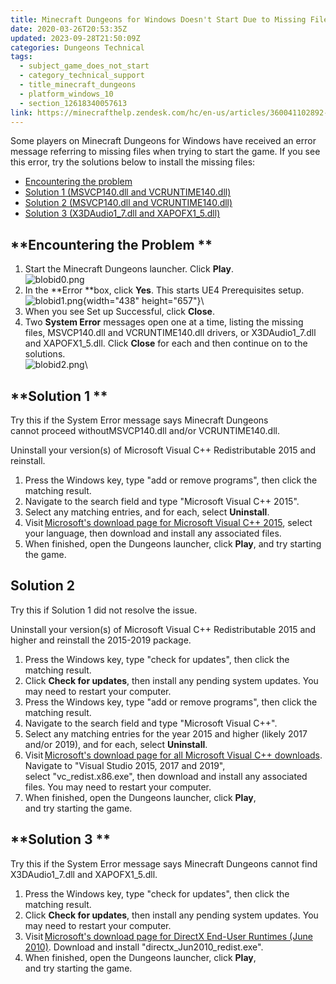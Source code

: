 ```yaml
---
title: Minecraft Dungeons for Windows Doesn't Start Due to Missing Files
date: 2020-03-26T20:53:35Z
updated: 2023-09-28T21:50:09Z
categories: Dungeons Technical
tags:
  - subject_game_does_not_start
  - category_technical_support
  - title_minecraft_dungeons
  - platform_windows_10
  - section_12618340057613
link: https://minecrafthelp.zendesk.com/hc/en-us/articles/360041102892-Minecraft-Dungeons-for-Windows-Doesn-t-Start-Due-to-Missing-Files
---
```


Some players on Minecraft Dungeons for Windows have received an error message referring to missing files when trying to start the game. If you see this error, try the solutions below to install the missing files: 

-   [Encountering the problem](https://minecrafthelp.zendesk.com/hc/en-us/articles/360041102892-Minecraft-Dungeons-for-Windows-Doesn-t-Start-Due-to-Missing-Files#h_01F79ZXNC6KM6ZRZNH52M0PV1Z) 
-   [Solution 1 (MSVCP140.dll and VCRUNTIME140.dll)](https://minecrafthelp.zendesk.com/hc/en-us/articles/360041102892-Minecraft-Dungeons-for-Windows-Doesn-t-Start-Due-to-Missing-Files#h_01F79ZXTDWTN4CS7R43TYR8TM8) 
-   [Solution 2 (MSVCP140.dll and VCRUNTIME140.dll)](https://minecrafthelp.zendesk.com/hc/en-us/articles/360041102892-Minecraft-Dungeons-for-Windows-Doesn-t-Start-Due-to-Missing-Files#h_01F79ZXZ1Z3MMZZ0KX2GCRC8JJ) 
-   [Solution 3 (X3DAudio1_7.dll and XAPOFX1_5.dll)](https://minecrafthelp.zendesk.com/hc/en-us/articles/360041102892-Minecraft-Dungeons-for-Windows-Doesn-t-Start-Due-to-Missing-Files#h_01F79ZY41DTJ9WGYJWNJXGWZVP) 

## **Encountering the Problem **

1.  Start the Minecraft Dungeons launcher. Click **Play**.\
    ![blobid0.png](https://minecrafthelp.zendesk.com/hc/article_attachments/4402363638925)
2.  In the **Error **box, click **Yes**. This starts UE4 Prerequisites setup.\
    ![blobid1.png](https://minecrafthelp.zendesk.com/hc/article_attachments/4402363662477){width="438" height="657"}\
3.   When you see Set up Successful, click **Close**.
4.  Two **System Error** messages open one at a time, listing the missing files, MSVCP140.dll and VCRUNTIME140.dll drivers, or X3DAudio1_7.dll and XAPOFX1_5.dll. Click **Close** for each and then continue on to the solutions.\
    ![blobid2.png](https://minecrafthelp.zendesk.com/hc/article_attachments/4402363694093)\

## **Solution 1 **

Try this if the System Error message says Minecraft Dungeons cannot proceed withoutMSVCP140.dll and/or VCRUNTIME140.dll. 

Uninstall your version(s) of Microsoft Visual C++ Redistributable 2015 and reinstall. 

1.  Press the Windows key, type "add or remove programs", then click the matching result. 
2.  Navigate to the search field and type "Microsoft Visual C++ 2015". 
3.  Select any matching entries, and for each, select **Uninstall**. 
4.  Visit [Microsoft's download page for Microsoft Visual C++ 2015](https://www.microsoft.com/en-us/download/details.aspx?id=52685), select your language, then download and install any associated files. 
5.  When finished, open the Dungeons launcher, click **Play**, and try starting the game. 

## **Solution 2** 

Try this if Solution 1 did not resolve the issue. 

Uninstall your version(s) of Microsoft Visual C++ Redistributable 2015 and higher and reinstall the 2015-2019 package. 

1.  Press the Windows key, type "check for updates", then click the matching result. 
2.  Click **Check for updates**, then install any pending system updates. You may need to restart your computer. 
3.  Press the Windows key, type "add or remove programs", then click the matching result. 
4.  Navigate to the search field and type "Microsoft Visual C++". 
5.  Select any matching entries for the year 2015 and higher (likely 2017 and/or 2019), and for each, select **Uninstall**. 
6.  Visit [Microsoft's download page for all Microsoft Visual C++ downloads](https://support.microsoft.com/en-us/help/2977003/the-latest-supported-visual-c-downloads). Navigate to "Visual Studio 2015, 2017 and 2019", select "vc_redist.x86.exe\", then download and install any associated files. You may need to restart your computer. 
7.  When finished, open the Dungeons launcher, click **Play**, and try starting the game. 

## **Solution 3 **

Try this if the System Error message says Minecraft Dungeons cannot find X3DAudio1_7.dll and XAPOFX1_5.dll. 

1.  Press the Windows key, type "check for updates", then click the matching result. 
2.  Click **Check for updates**, then install any pending system updates. You may need to restart your computer. 
3.  Visit [Microsoft's download page for DirectX End-User Runtimes (June 2010)](https://www.microsoft.com/download/details.aspx?id=8109). Download and install "directx_Jun2010_redist.exe". 
4.  When finished, open the Dungeons launcher, click **Play**, and try starting the game.
